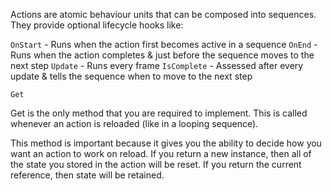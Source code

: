 Actions are atomic behaviour units that can be composed into sequences. They provide optional lifecycle hooks like:

`OnStart` - Runs when the action first becomes active in a sequence
`OnEnd` - Runs when the action completes & just before the sequence moves to the next step
`Update` - Runs every frame
`IsComplete` - Assessed after every update & tells the sequence when to move to the next step

`Get`

Get is the only method that you are required to implement. This is called whenever an action is reloaded (like in a looping sequence).

This method is important because it gives you the ability to decide how you want an action to work on reload. If you return a new instance, then all of the state you stored in the action will be reset. If you return the current reference, then state will be retained.
